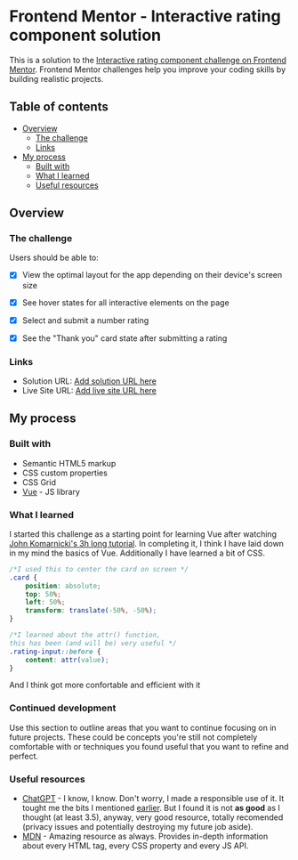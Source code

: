 # Frontend Mentor - Interactive rating component solution

This is a solution to the [Interactive rating component challenge on Frontend Mentor](https://www.frontendmentor.io/challenges/interactive-rating-component-koxpeBUmI). Frontend Mentor challenges help you improve your coding skills by building realistic projects. 

## Table of contents

- [Overview](#overview)
  - [The challenge](#the-challenge)
  - [Links](#links)
- [My process](#my-process)
  - [Built with](#built-with)
  - [What I learned](#what-i-learned)
  - [Useful resources](#useful-resources)


## Overview

### The challenge

Users should be able to:

- [x] View the optimal layout for the app depending on their device's screen size
- [x] See hover states for all interactive elements on the page
- [x] Select and submit a number rating
- [x] See the "Thank you" card state after submitting a rating


### Links

- Solution URL: [Add solution URL here](https://your-solution-url.com)
- Live Site URL: [Add live site URL here](https://your-live-site-url.com)

## My process

### Built with

- Semantic HTML5 markup
- CSS custom properties
- CSS Grid
- [Vue](https://vuejs.org/) - JS library



### What I learned

I started this challenge as a starting point for learning Vue after watching [John Komarnicki's 3h long tutorial](https://www.youtube.com/watch?v=KTFH4P8unUQ). In completing it, I think I have laid down in my mind the basics of Vue. Additionally I have learned a bit of CSS.

```css
/*I used this to center the card on screen */
.card {
    position: absolute;
    top: 50%;
    left: 50%;
    transform: translate(-50%, -50%);
}

/*I learned about the attr() function,
this has been (and will be) very useful */
.rating-input::before {
    content: attr(value);
}
```

And I think got more confortable and efficient with it


### Continued development

Use this section to outline areas that you want to continue focusing on in future projects. These could be concepts you're still not completely comfortable with or techniques you found useful that you want to refine and perfect.


### Useful resources

- [ChatGPT](https://chat.openai.com/) - I know, I know. Don't worry, I made a responsible use of it. It tought me the bits I mentioned [earlier](#what-i-learned). But I found it is not **as good** as I thought (at least 3.5), anyway, very good resource, totally recomended (privacy issues and potentially destroying my future job aside).
- [MDN](https://developer.mozilla.org/) - Amazing resource as always. Provides in-depth information about every HTML tag, every CSS property and every JS API.

